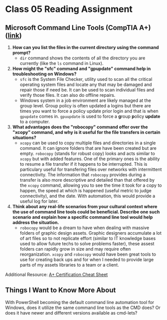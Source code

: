 # Class 05 Reading Assignment

## Microsoft Command Line Tools (CompTIA A+) ([link](https://www.professormesser.com/professor-messer-archives/220-1002/microsoft-command-line-tools/))

1. **How can you list the files in the current directory using the command prompt?**
	- `dir` command shows the contents of all the directory you are currently (like the `ls` command in Linux).
2. **How might the "sfc" command and "gpupdate" command help in troubleshooting on Windows?**
	- `sfc` is the System File Checker, utility used to scan all the critical operating system files and locate any that may be damaged and repair those if need be. It can be used to scan individual files and verify those files. It can also do offline repairs. 
	- Windows system in a job environment are likely managed at the group level. Group policy is often updated a logins but there are times you want to force a policy update prior login and that is when `gpupdate` comes in. `gpuupdate` is used to force a **g**roup **p**olicy **update** to a computer.
3. **What advantages does the "robocopy" command offer over the "xcopy" command, and why is it useful for the file transfers in certain situations?**
	- `xcopy` can be used to copy multiple files and directories in a single command. It can ignore folders that are have been created but are empty. `robocopy` (stands for robust copy) looks and acts similar to `xcopy` but with added features. One of the primary ones is the ability to resume a file transfer if it happens to be interrupted. This is particulary useful for transfering files over networks with intermittent connectivity. The information that `robocopy` provides during a transfer is also more descriptive and detailed than that offered by the `xcopy` command, allowing you to see the time it took for a copy to happen, the speed at which is happened (useful metric to judge connectivity), and the date. With automation, this would provide a useful log for later.
4. **Think about any real-life scenarios from your cultural context where the use of command line tools could be beneficial. Describe one such scenario and explain how a specific command line tool would help address the situation.**
	- `robocopy` would be a dream to have when dealing with massive folders of graphic design assets. Graphic designers accumulate a lot of art files so to not replicate effort (similar to IT knowledge bases used to allow future techs to solve problems faster), these assest folders can rapidly grow in size and may require often reorganization. `xcopy` and `robocopy` would have been great tools to use for creating back ups and for when I needed to provide large parts of my assets libraries to a team or a client. 

Additional Resource: [A+ Certification Cheat Sheet](https://gcit.enschool.org/ourpages/auto/2017/8/2/56105037/220%20901%20Cheat%20Sheet%202017.pdf)

## Things I Want to Know More About
With PowerShell becoming the default command line automation tool for Windows, does it utilize the same command line tools as the CMD does? Or does it have newer and different versions available as cmd-lets?
